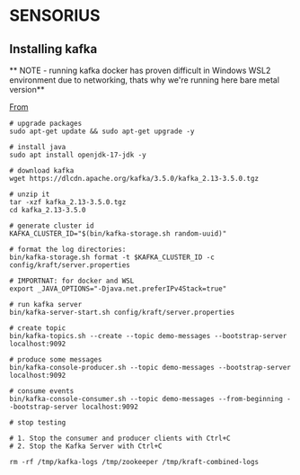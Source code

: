 # SENSORIUS


## Installing kafka

** NOTE - running kafka docker has proven difficult in Windows WSL2 environment due to networking, thats why we're running here bare metal version**

[From](https://www.confluent.io/blog/set-up-and-run-kafka-on-windows-linux-wsl-2/#start-kafka-cluster)

```
# upgrade packages
sudo apt-get update && sudo apt-get upgrade -y

# install java
sudo apt install openjdk-17-jdk -y

# download kafka
wget https://dlcdn.apache.org/kafka/3.5.0/kafka_2.13-3.5.0.tgz

# unzip it
tar -xzf kafka_2.13-3.5.0.tgz
cd kafka_2.13-3.5.0

# generate cluster id
KAFKA_CLUSTER_ID="$(bin/kafka-storage.sh random-uuid)"

# format the log directories:
bin/kafka-storage.sh format -t $KAFKA_CLUSTER_ID -c config/kraft/server.properties

# IMPORTNAT: for docker and WSL
export _JAVA_OPTIONS="-Djava.net.preferIPv4Stack=true"

# run kafka server
bin/kafka-server-start.sh config/kraft/server.properties

# create topic
bin/kafka-topics.sh --create --topic demo-messages --bootstrap-server localhost:9092

# produce some messages
bin/kafka-console-producer.sh --topic demo-messages --bootstrap-server localhost:9092

# consume events
bin/kafka-console-consumer.sh --topic demo-messages --from-beginning --bootstrap-server localhost:9092

# stop testing

# 1. Stop the consumer and producer clients with Ctrl+C
# 2. Stop the Kafka Server with Ctrl+C

rm -rf /tmp/kafka-logs /tmp/zookeeper /tmp/kraft-combined-logs

```